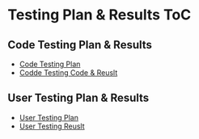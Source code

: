 # Testing Plan & Results ToC

## Code Testing Plan & Results
- [Code Testing Plan](Code%20test%20plan.pdf)
- [Codde Testing Code & Reuslt](/../../tree/master/Code/Python/VSB_Plus%20Test)

## User Testing Plan & Results
- [User Testing Plan](userTestPlan.md)
- [User Testing Reuslt](../Images%20%26%20Design/userTesingResult_Tim.PNG)
